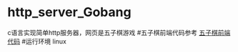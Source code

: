 # http_server_Gobang
c语言实现简单http服务器，网页是五子棋游戏
#五子棋前端代码参考
[五子棋前端代码](https://www.cnblogs.com/xbyl/p/5733830.html)
#运行环境
linux
